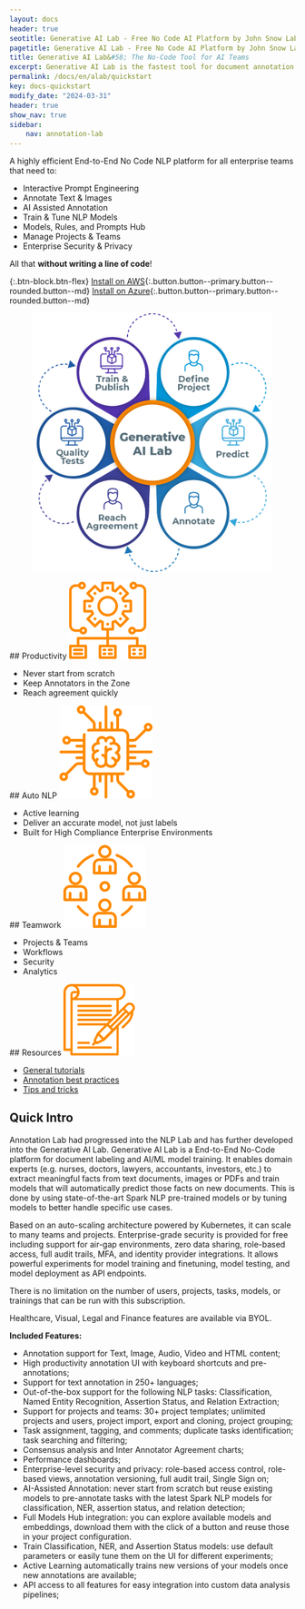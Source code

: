```yaml
---
layout: docs
header: true
seotitle: Generative AI Lab - Free No Code AI Platform by John Snow Labs
pagetitle: Generative AI Lab - Free No Code AI Platform by John Snow Labs
title: Generative AI Lab&#58; The No-Code Tool for AI Teams
excerpt: Generative AI Lab is the fastest tool for document annotation. Free No Code AI platform to annotate text, images and PDF.
permalink: /docs/en/alab/quickstart
key: docs-quickstart
modify_date: "2024-03-31"
header: true
show_nav: true
sidebar:
    nav: annotation-lab
---
```


<div class="main-docs" markdown="1">

<div class="alab-top-wrapper shadow">
<div class="block-box-inner" markdown="1">

A highly efficient End-to-End No Code NLP platform for all enterprise teams that need to:
- Interactive Prompt Engineering
- Annotate Text & Images
- AI Assisted Annotation
- Train & Tune NLP Models
- Models, Rules, and Prompts Hub
- Manage Projects & Teams
- Enterprise Security & Privacy

All that **without writing a line of code**!


{:.btn-block.btn-flex}
[Install on AWS](https://aws.amazon.com/marketplace/pp/prodview-nsww5rdpvou4w?sr=0-1&ref_=beagle&applicationId=AWSMPContessa){:.button.button--primary.button--rounded.button--md}
[Install on Azure](https://azuremarketplace.microsoft.com/en-us/marketplace/apps/johnsnowlabsinc1646051154808.annotation_lab?tab=Overview){:.button.button--primary.button--rounded.button--md}

</div>
<div class="block-box-inner alab-top-image df">
    <figure><img class="image image--xl" src="/assets/images/annotation_lab/flower_22.png" alt="annotation lab"/></figure>
</div>
</div>

</div>

<div class="block-wrapper block-wrapper-top">

<div class="block-box" markdown="1">
<div class="has_i" markdown="1">
## Productivity 
<img class="image image--xl" src="/assets/images/annotation_lab/Productivity.svg" alt="john snow labs annotation lab"/>
</div>

- Never start from scratch
- Keep Annotators in the Zone
- Reach agreement quickly
</div>

<div class="block-box" markdown="1">
<div class="has_i" markdown="1">
## Auto NLP 
<img class="image image--xl" src="/assets/images/annotation_lab/AutoNLP.svg" alt="john snow labs annotation lab"/>
</div>

- Active learning
- Deliver an accurate model, not just labels
- Built for High Compliance Enterprise Environments
</div>

</div>

<div class="block-wrapper block-wrapper-top">
<div class="block-box" markdown="1">
<div class="has_i" markdown="1">
## Teamwork 
<img class="image image--xl" src="/assets/images/annotation_lab/Teamwork.svg" alt="john snow labs annotation lab"/>
</div>

- Projects & Teams
- Workflows
- Security
- Analytics

</div>
<div class="block-box" markdown="1">
<div class="has_i" markdown="1">
## Resources
<img class="image image--xl" src="/assets/images/annotation_lab/best_practices.svg" alt="john snow labs annotation lab"/>
</div>

- <a href="https://www.johnsnowlabs.com/john-snow-labs-data-annotator-for-human-in-the-loop-ai-is-now-included-with-all-subscriptions/" target="_blank">General tutorials</a>
- <a href="https://www.nlpsummit.org/auto-nlp-pretrain-tune-deploy-state-of-the-art-models/" rel="nofollow" target="_blank">Annotation best practices</a>
- <a href="https://nlp.johnsnowlabs.com/learn#data-annotator--active-learning">Tips and tricks</a>

</div>
</div>

## Quick Intro

Annotation Lab had progressed into the NLP Lab and has further developed into the Generative AI Lab. Generative AI Lab is a End-to-End No-Code platform for document labeling and AI/ML model training. It enables domain experts (e.g. nurses, doctors, lawyers, accountants, investors, etc.) to extract meaningful facts from text documents, images or PDFs and train models that will automatically predict those facts on new documents. This is done by using state-of-the-art Spark NLP pre-trained models or by tuning models to better handle specific use cases.

Based on an auto-scaling architecture powered by Kubernetes, it can scale to many teams and projects. Enterprise-grade security is provided for free including support for air-gap environments, zero data sharing, role-based access, full audit trails, MFA, and identity provider integrations. It allows powerful experiments for model training and finetuning, model testing, and model deployment as API endpoints.

There is no limitation on the number of users, projects, tasks, models, or trainings that can be run with this subscription.

Healthcare, Visual, Legal and Finance features are available via BYOL.

**Included Features:**

- Annotation support for Text, Image, Audio, Video and HTML content;
- High productivity annotation UI with keyboard shortcuts and pre-annotations;
- Support for text annotation in 250+ languages;
- Out-of-the-box support for the following NLP tasks: Classification, Named Entity Recognition, Assertion Status, and Relation Extraction;
- Support for projects and teams: 30+ project templates; unlimited projects and users, project import, export and cloning, project grouping;
- Task assignment, tagging, and comments; duplicate tasks identification; task searching and filtering;
- Consensus analysis and Inter Annotator Agreement charts;
- Performance dashboards;
- Enterprise-level security and privacy: role-based access control, role-based views, annotation versioning, full audit trail, Single Sign on;
- AI-Assisted Annotation: never start from scratch but reuse existing models to pre-annotate tasks with the latest Spark NLP models for classification, NER, assertion status, and relation detection;
- Full Models Hub integration: you can explore available models and embeddings, download them with the click of a button and reuse those in your project configuration.
- Train Classification, NER, and Assertion Status models: use default parameters or easily tune them on the UI for different experiments;
- Active Learning automatically trains new versions of your models once new annotations are available;
- API access to all features for easy integration into custom data analysis pipelines;